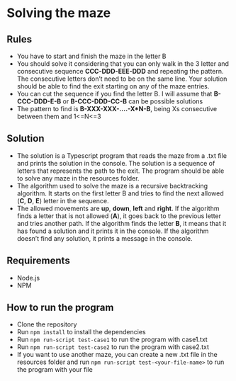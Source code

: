 # Solving the maze

## Rules  
* You have to start and finish the maze in the letter B
* You should solve it considering that you can only walk in the 3 letter and consecutive sequence **CCC-DDD-EEE-DDD** and repeating the pattern. The consecutive letters don’t need to be on the same line. Your solution should be able to find the exit starting on any of the maze entries.
* You can cut the sequence if you find the letter B. I will assume that **B-CCC-DDD-E-B** or **B-CCC-DDD-CC-B** can be possible solutions
* The pattern to find is **B-XXX-XXX-....-X*N-B**, being Xs consecutive between them and 1<=N<=3

## Solution
* The solution is a Typescript program that reads the maze from a .txt file and prints the solution in the console. The solution is a sequence of letters that represents the path to the exit. The program should be able to solve any maze in the resources folder.
* The algorithm used to solve the maze is a recursive backtracking algorithm. It starts on the first letter B and tries to find the next allowed (**C**, **D**, **E**) letter in the sequence. 
* The allowed movements are **up**, **down**, **left** and **right**. If the algorithm finds a letter that is not allowed (**A**), it goes back to the previous letter and tries another path. If the algorithm finds the letter **B**, it means that it has found a solution and it prints it in the console. If the algorithm doesn’t find any solution, it prints a message in the console.

## Requirements
* Node.js
* NPM

## How to run the program
* Clone the repository
* Run `npm install` to install the dependencies
* Run `npm run-script test-case1` to run the program with case1.txt
* Run `npm run-script test-case2` to run the program with case2.txt
* If you want to use another maze, you can create a new .txt file in the resources folder and run `npm run-script test-<your-file-name>` to run the program with your file